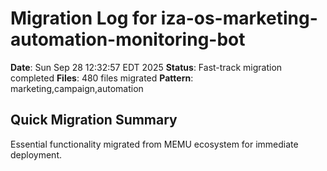 # Migration Log for iza-os-marketing-automation-monitoring-bot

**Date**: Sun Sep 28 12:32:57 EDT 2025
**Status**: Fast-track migration completed
**Files**:      480 files migrated
**Pattern**: marketing,campaign,automation

## Quick Migration Summary
Essential functionality migrated from MEMU ecosystem for immediate deployment.

